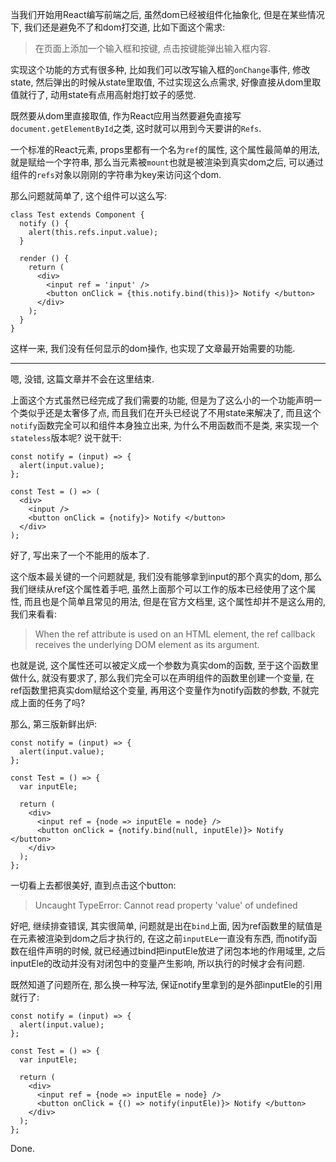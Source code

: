 当我们开始用React编写前端之后, 虽然dom已经被组件化抽象化, 但是在某些情况下, 我们还是避免不了和dom打交道, 比如下面这个需求:

> 在页面上添加一个输入框和按键, 点击按键能弹出输入框内容.

实现这个功能的方式有很多种, 比如我们可以改写输入框的`onChange`事件, 修改state, 然后弹出的时候从state里取值, 不过实现这么点需求, 好像直接从dom里取值就行了, 动用state有点用高射炮打蚊子的感觉.

既然要从dom里直接取值, 作为React应用当然要避免直接写`document.getElementById`之类, 这时就可以用到今天要讲的`Refs`.

一个标准的React元素, props里都有一个名为`ref`的属性, 这个属性最简单的用法, 就是赋给一个字符串, 那么当元素被`mount`也就是被渲染到真实dom之后, 可以通过组件的`refs`对象以刚刚的字符串为key来访问这个dom.

那么问题就简单了, 这个组件可以这么写:

    class Test extends Component {
      notify () {
        alert(this.refs.input.value);
      }

      render () {
        return (
          <div>
            <input ref = 'input' />
            <button onClick = {this.notify.bind(this)}> Notify </button>
          </div>
        );
      }
    }

这样一来, 我们没有任何显示的dom操作, 也实现了文章最开始需要的功能.

---

嗯, 没错, 这篇文章并不会在这里结束.

上面这个方式虽然已经完成了我们需要的功能, 但是为了这么小的一个功能声明一个类似乎还是太奢侈了点, 而且我们在开头已经说了不用state来解决了, 而且这个`notify`函数完全可以和组件本身独立出来, 为什么不用函数而不是类, 来实现一个`stateless`版本呢? 说干就干:

    const notify = (input) => {
      alert(input.value);
    };

    const Test = () => (
      <div>
        <input />
        <button onClick = {notify}> Notify </button>
      </div>
    );

好了, 写出来了一个不能用的版本了.

这个版本最关键的一个问题就是, 我们没有能够拿到input的那个真实的dom, 那么我们继续从ref这个属性着手吧, 虽然上面那个可以工作的版本已经使用了这个属性, 而且也是个简单且常见的用法, 但是在官方文档里, 这个属性却并不是这么用的, 我们来看看:

> When the ref attribute is used on an HTML element, the ref callback receives the underlying DOM element as its argument.

也就是说, 这个属性还可以被定义成一个参数为真实dom的函数, 至于这个函数里做什么, 就没有要求了, 那么我们完全可以在声明组件的函数里创建一个变量, 在ref函数里把真实dom赋给这个变量, 再用这个变量作为notify函数的参数, 不就完成上面的任务了吗?

那么, 第三版新鲜出炉:

    const notify = (input) => {
      alert(input.value);
    };

    const Test = () => {
      var inputEle;

      return (
        <div>
          <input ref = {node => inputEle = node} />
          <button onClick = {notify.bind(null, inputEle)}> Notify </button>
        </div>
      );
    };

一切看上去都很美好, 直到点击这个button:

> Uncaught TypeError: Cannot read property 'value' of undefined

好吧, 继续排查错误, 其实很简单, 问题就是出在`bind`上面, 因为ref函数里的赋值是在元素被渲染到dom之后才执行的, 在这之前`inputELe`一直没有东西, 而notify函数在组件声明的时候, 就已经通过bind把inputEle放进了闭包本地的作用域里, 之后inputEle的改动并没有对闭包中的变量产生影响, 所以执行的时候才会有问题.

既然知道了问题所在, 那么换一种写法, 保证notify里拿到的是外部inputEle的引用就行了:

    const notify = (input) => {
      alert(input.value);
    };

    const Test = () => {
      var inputEle;

      return (
        <div>
          <input ref = {node => inputEle = node} />
          <button onClick = {() => notify(inputEle)}> Notify </button>
        </div>
      );
    };

Done.